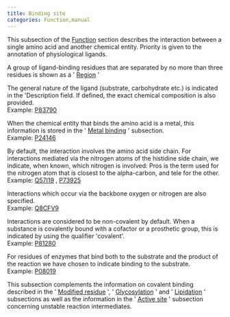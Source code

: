 ```yaml
---
title: Binding site
categories: Function,manual
---
```


This subsection of the [Function](http://www.uniprot.org/help/function%5Fsection) section describes the interaction between a single amino acid and another chemical entity. Priority is given to the annotation of physiological ligands.

A group of ligand-binding residues that are separated by no more than three residues is shown as a ' [Region](https://www.uniprot.org/help/region) '

The general nature of the ligand (substrate, carbohydrate etc.) is indicated in the 'Description field. If defined, the exact chemical composition is also provided.  
Example: [P83790](https://www.uniprot.org/uniprotkb/P83790#function)

When the chemical entity that binds the amino acid is a metal, this information is stored in the ' [Metal binding](https://www.uniprot.org/help/metal) ' subsection.  
Example: [P24146](https://www.uniprot.org/uniprotkb/P24146#function)

By default, the interaction involves the amino acid side chain. For interactions mediated via the nitrogen atoms of the histidine side chain, we indicate, when known, which nitrogen is involved: Pros is the term used for the nitrogen atom that is closest to the alpha-carbon, and tele for the other.  
Example: [Q57I19](https://www.uniprot.org/uniprotkb/Q57I19#function) , [P73925](https://www.uniprot.org/uniprotkb/P73925#function)

Interactions which occur via the backbone oxygen or nitrogen are also specified.  
Example: [Q8CFV9](https://www.uniprot.org/uniprotkb/Q8CFV9#function)

Interactions are considered to be non-covalent by default. When a substance is covalently bound with a cofactor or a prosthetic group, this is indicated by using the qualifier 'covalent'.  
Example: [P81280](https://www.uniprot.org/uniprotkb/P81280#function)

For residues of enzymes that bind both to the substrate and the product of the reaction we have chosen to indicate binding to the substrate.  
Example: [P08019](https://www.uniprot.org/uniprotkb/P08019#function)

This subsection complements the information on covalent binding described in the ' [Modified residue](https://www.uniprot.org/help/mod_res) ', ' [Glycosylation](https://www.uniprot.org/help/carbohyd) ' and ' [Lipidation](https://www.uniprot.org/help/lipid) ' subsections as well as the information in the ' [Active site](https://www.uniprot.org/help/act_site) ' subsection concerning unstable reaction intermediates.
